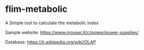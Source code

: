 # flim-metabolic
A Simple tool to calculate the metabolic index

Sample website:
https://www.mouser.it/c/power/power-supplies/

Database:
https://it.wikipedia.org/wiki/OLAP